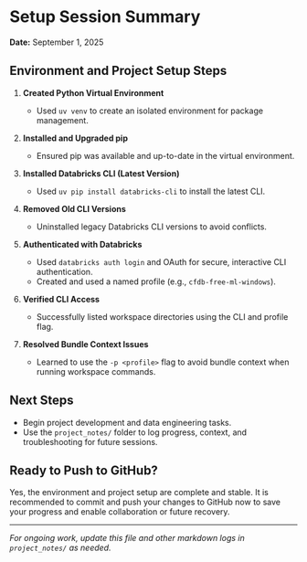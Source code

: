 # Setup Session Summary

**Date:** September 1, 2025

## Environment and Project Setup Steps

1. **Created Python Virtual Environment**
   - Used `uv venv` to create an isolated environment for package management.

2. **Installed and Upgraded pip**
   - Ensured pip was available and up-to-date in the virtual environment.

3. **Installed Databricks CLI (Latest Version)**
   - Used `uv pip install databricks-cli` to install the latest CLI.

4. **Removed Old CLI Versions**
   - Uninstalled legacy Databricks CLI versions to avoid conflicts.

5. **Authenticated with Databricks**
   - Used `databricks auth login` and OAuth for secure, interactive CLI authentication.
   - Created and used a named profile (e.g., `cfdb-free-ml-windows`).

6. **Verified CLI Access**
   - Successfully listed workspace directories using the CLI and profile flag.

7. **Resolved Bundle Context Issues**
   - Learned to use the `-p <profile>` flag to avoid bundle context when running workspace commands.

## Next Steps

- Begin project development and data engineering tasks.
- Use the `project_notes/` folder to log progress, context, and troubleshooting for future sessions.

## Ready to Push to GitHub?

Yes, the environment and project setup are complete and stable. It is recommended to commit and push your changes to GitHub now to save your progress and enable collaboration or future recovery.

---
*For ongoing work, update this file and other markdown logs in `project_notes/` as needed.*
